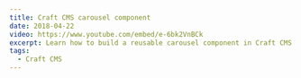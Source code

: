 ```yaml
---
title: Craft CMS carousel component
date: 2018-04-22
video: https://www.youtube.com/embed/e-6bk2VnBCk
excerpt: Learn how to build a reusable carousel component in Craft CMS by using an embed.
tags:
  - Craft CMS
---
```

